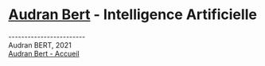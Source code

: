 # [Audran Bert](index.md) - Intelligence Artificielle

------------------------ \
Audran BERT, 2021 \
[Audran Bert - Accueil](index.md)
